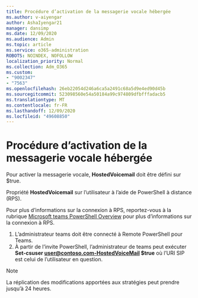 ```yaml
---
title: Procédure d’activation de la messagerie vocale hébergée
ms.author: v-aiyengar
author: AshaIyengar21
manager: dansimp
ms.date: 12/09/2020
ms.audience: Admin
ms.topic: article
ms.service: o365-administration
ROBOTS: NOINDEX, NOFOLLOW
localization_priority: Normal
ms.collection: Adm_O365
ms.custom:
- "9002347"
- "7563"
ms.openlocfilehash: 26eb22054d246a6ca5a2491c68a5d9e4ed90d45b
ms.sourcegitcommit: 523098560e54a50184a99c974809dfbfffadacb5
ms.translationtype: MT
ms.contentlocale: fr-FR
ms.lasthandoff: 12/09/2020
ms.locfileid: "49608850"
---
```

# <a name="how-to-enable-hosted-voicemail"></a>Procédure d’activation de la messagerie vocale hébergée

Pour activer la messagerie vocale, **HostedVoicemail** doit être défini sur $true.

Propriété **HostedVoicemail** sur l’utilisateur à l’aide de PowerShell à distance (RPS).

Pour plus d’informations sur la connexion à RPS, reportez-vous à la rubrique [Microsoft teams PowerShell Overview](https://docs.microsoft.com/microsoftteams/teams-powershell-overview) pour plus d’informations sur la connexion à RPS.

1. L’administrateur teams doit être connecté à Remote PowerShell pour Teams.
1. À partir de l’invite PowerShell, l’administrateur de teams peut exécuter **Set-csuser user@contoso.com-HostedVoiceMail $true** où l’URI SIP est celui de l’utilisateur en question.

> [!NOTE]
> La réplication des modifications apportées aux stratégies peut prendre jusqu’à 24 heures.